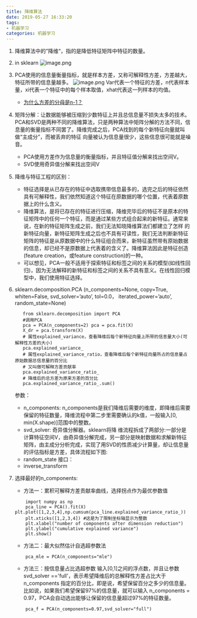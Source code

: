 ```yaml
---
title: 降维算法
date: 2019-05-27 16:33:20
tags:
- 机器学习
categories: 机器学习
---
```

1. 降维算法中的”降维“，指的是降低特征矩阵中特征的数量。
2. in sklearn
![image.png](0.png)

3. PCA使用的信息量衡量指标，就是样本方差，又称可解释性方差，方差越大，特征所带的信息量越多。
![image.png](1.png)
Var代表一个特征的方差，n代表样本量，xi代表一个特征中的每个样本取值，xhat代表这一列样本的均值。
    - [为什么方差的分母是n-1？](https://www.zhihu.com/question/20099757)
4. 矩阵分解：让数据能够被压缩到少数特征上并且总信息量不损失太多的技术。PCA和SVD是两种不同的降维算法，只是两种算法中矩阵分解的方法不同，信息量的衡量指标不同罢了。降维完成之后，PCA找到的每个新特征向量就叫做“主成分”，而被丢弃的特征 向量被认为信息量很少，这些信息很可能就是噪音。
    - PCA使用方差作为信息量的衡量指标，并且特征值分解来找出空间V。
    - SVD使用奇异值分解来找出空间V

5. 降维与特征工程的区别：
    - 特征选择是从已存在的特征中选取携带信息最多的，选完之后的特征依然具有可解释性，我们依然知道这个特征在原数据的哪个位置，代表着原数据上的什么含义。
    - 降维算法，是将已存在的特征进行压缩，降维完毕后的特征不是原本的特征矩阵中的任何一个特征，而是通过某些方式组合起来的新特征。通常来说，在新的特征矩阵生成之前，我们无法知晓降维算法们都建立了怎样 的新特征向量，新特征矩阵生成之后也不具有可读性，我们无法判断新特征矩阵的特征是从原数据中的什么特征组合而来，新特征虽然带有原始数据的信息，却已经不是原数据上代表着的含义了。降维算法因此是特征创造(feature creation，或feature construction)的一种。
    - 可以想见，PCA一般不适用于探索特征和标签之间的关系的模型(如线性回归)，因为无法解释的新特征和标签之间的关系不具有意义。在线性回归模型中，我们使用特征选择。

6. sklearn.decomposition.PCA (n_components=None, copy=True, whiten=False, svd_solver=’auto’, tol=0.0， iterated_power=’auto’, random_state=None)
     ```
        from sklearn.decomposition import PCA
        #调用PCA
        pca = PCA(n_components=2) pca = pca.fit(X)
        X_dr = pca.transform(X)
        # 属性explained_variance，查看降维后每个新特征向量上所带的信息量大小(可解释性方差的大小) 
        pca.explained_variance_
        # 属性explained_variance_ratio，查看降维后每个新特征向量所占的信息量占原始数据总信息量的百分比 
        # 又叫做可解释方差贡献率
        pca.explained_variance_ratio_
        # 降维后的总方差为原来方差的百分比
        pca.explained_variance_ratio_.sum()
    ```
    参数：
    - n_components: n_components是我们降维后需要的维度，即降维后需要保留的特征数量，降维流程中第二步里需要确认的k值，一般输入[0, min(X.shape)]范围中的整数。
    - svd_solver: 奇异值分解器。sklearn将降 维流程拆成了两部分:一部分是计算特征空间V，由奇异值分解完成，另一部分是映射数据和求解新特征矩阵，由主成分分析完成，实现了用SVD的性质减少计算量，却让信息量的评估指标是方差，具体流程如下图:
    - random_state
    接口：
    - inverse_transform 
   
7. 选择最好的n_components:
    - 方法一：累积可解释方差贡献率曲线，选择拐点作为最优参数值
    ```
        import numpy as np
        pca_line = PCA().fit(X) plt.plot([1,2,3,4],np.cumsum(pca_line.explained_variance_ratio_)) 
        plt.xticks([1,2,3,4]) #这是为了限制坐标轴显示为整数
        plt.xlabel("number of components after dimension reduction") 
        plt.ylabel("cumulative explained variance")
        plt.show()
    ```
    - 方法二：最大似然估计自选超参数法
    ```
        pca_mle = PCA(n_components="mle")
    ```
    - 方法三：按信息量占比选超参数
    输入[0,1]之间的浮点数，并且让参数svd_solver =='full'，表示希望降维后的总解释性方差占比大于n_components 指定的百分比，即是说，希望保留百分之多少的信息量。比如说，如果我们希望保留97%的信息量，就可以输入 n_components = 0.97，PCA会自动选出能够让保留的信息量超过97%的特征数量。
    ```
        pca_f = PCA(n_components=0.97,svd_solver="full")
    ```